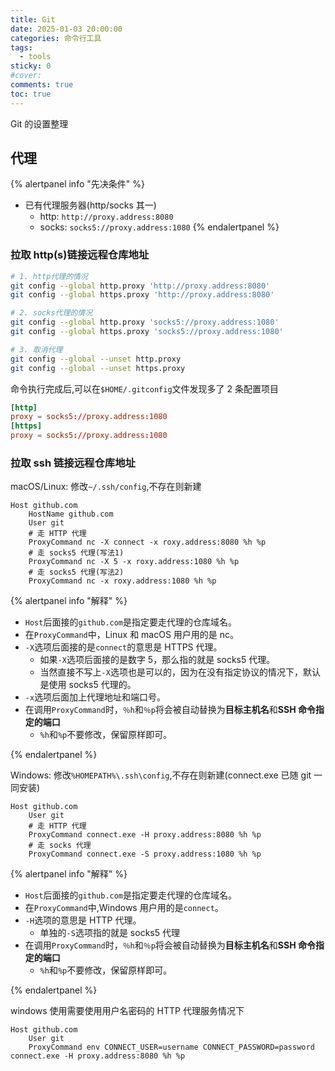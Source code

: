 ```yaml
---
title: Git
date: 2025-01-03 20:00:00
categories: 命令行工具
tags:
  - tools
sticky: 0
#cover:
comments: true
toc: true
---
```


Git 的设置整理

<!-- more -->

## 代理

{% alertpanel info "先决条件" %}

- 已有代理服务器(http/socks 其一)
  - http: `http://proxy.address:8080`
  - socks: `socks5://proxy.address:1080`
    {% endalertpanel %}

### 拉取 http(s)链接远程仓库地址

```sh
# 1. http代理的情况
git config --global http.proxy 'http://proxy.address:8080'
git config --global https.proxy 'http://proxy.address:8080'

# 2. socks代理的情况
git config --global http.proxy 'socks5://proxy.address:1080'
git config --global https.proxy 'socks5://proxy.address:1080'

# 3. 取消代理
git config --global --unset http.proxy
git config --global --unset https.proxy
```

命令执行完成后,可以在`$HOME/.gitconfig`文件发现多了 2 条配置项目

```conf
[http]
proxy = socks5://proxy.address:1080
[https]
proxy = socks5://proxy.address:1080
```

### 拉取 ssh 链接远程仓库地址

macOS/Linux: 修改`~/.ssh/config`,不存在则新建

```
Host github.com
    HostName github.com
    User git
    # 走 HTTP 代理
    ProxyCommand nc -X connect -x roxy.address:8080 %h %p
    # 走 socks5 代理(写法1)
    ProxyCommand nc -X 5 -x roxy.address:1080 %h %p
    # 走 socks5 代理(写法2)
    ProxyCommand nc -x roxy.address:1080 %h %p
```

{% alertpanel info "解释" %}

- `Host`后面接的`github.com`是指定要走代理的仓库域名。
- 在`ProxyCommand`中，Linux 和 macOS 用户用的是 nc。
- `-X`选项后面接的是`connect`的意思是 HTTPS 代理。
  - 如果`-X`选项后面接的是数字 5，那么指的就是 socks5 代理。
  - 当然直接不写上`-X`选项也是可以的，因为在没有指定协议的情况下，默认是使用 socks5 代理的。
- `-x`选项后面加上代理地址和端口号。
- 在调用`ProxyCommand`时，`％h`和`％p`将会被自动替换为**目标主机名**和**SSH 命令指定的端口**
  - `%h`和`%p`不要修改，保留原样即可。

{% endalertpanel %}

Windows: 修改`%HOMEPATH%\.ssh\config`,不存在则新建(connect.exe 已随 git 一同安装)

```
Host github.com
    User git
    # 走 HTTP 代理
    ProxyCommand connect.exe -H proxy.address:8080 %h %p
    # 走 socks 代理
    ProxyCommand connect.exe -S proxy.address:1080 %h %p
```

{% alertpanel info "解释" %}

- `Host`后面接的`github.com`是指定要走代理的仓库域名。
- 在`ProxyCommand`中,Windows 用户用的是`connect`。
- `-H`选项的意思是 HTTP 代理。
  - 单独的`-S`选项指的就是 socks5 代理
- 在调用`ProxyCommand`时，`％h`和`％p`将会被自动替换为**目标主机名**和**SSH 命令指定的端口**
  - `%h`和`%p`不要修改，保留原样即可。

{% endalertpanel %}

windows 使用需要使用用户名密码的 HTTP 代理服务情况下

```
Host github.com
    User git
    ProxyCommand env CONNECT_USER=username CONNECT_PASSWORD=password connect.exe -H proxy.address:8080 %h %p
```
